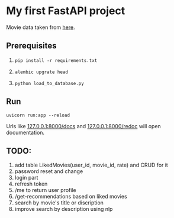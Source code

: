 # My first FastAPI project

Movie data taken from [here](https://www.kaggle.com/rounakbanik/the-movies-dataset?select=movies_metadata.csv).

## Prerequisites
1. ```pip install -r requirements.txt```

2. ```alembic upgrate head```

3. ```python load_to_database.py```

## Run
```uvicorn run:app --reload```

Urls like [127.0.0.1:8000/docs](http://127.0.0.1:8000/docs) and [127.0.0.1:8000/redoc](http://127.0.0.1:8000/redoc) will open documentation.

## TODO:

1. add table LikedMovies(user_id, movie_id, rate) and CRUD for it
2. password reset and change
3. login part 
4. refresh token 
5. /me to return user profile
6. /get-recommendations based on liked movies
7. search by movie's title or discription 
8. improve search by description using nlp
